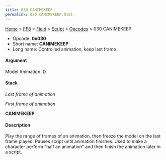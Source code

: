```yaml
---
title: 030 CANIMEKEEP
permalink: 030 CANIMEKEEP.html
---
```


[Home](../../../../Main%20Page.md) > [FF8](../../../../FF8.md) > [Field](../../../Field.md) > [Script](../../Script.md) > [Opcodes](../Opcodes.md) > 030 CANIMEKEEP

-   Opcode: **0x030**
-   Short name: **CANIMEKEEP**
-   Long name: Controlled animation, keep last frame

#### Argument

Model Animation ID

#### Stack

  
*Last frame of animation*

*First frame of animation*

**CANIMEKEEP**

#### Description

Play the range of frames of an animation, then freeze the model on the
last frame played. Pauses script until animation finishes. Used to make
a character perform "half an animation" and then finish the animation
later in a script.
